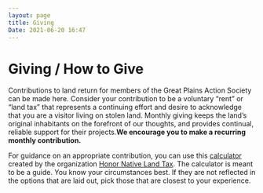```yaml
---
layout: page
title: Giving
Date: 2021-06-20 16:47
---
```


# Giving / How to Give

Contributions to land return for members of the Great Plains Action Society can be made here.
Consider your contribution to be a voluntary “rent” or “land tax” that represents a continuing effort and desire to acknowledge that you are a visitor living on stolen land. Monthly giving keeps the land’s original inhabitants on the forefront of our thoughts, and provides continual, reliable support for their projects.**We encourage you to make a recurring monthly contribution.** 

For guidance on an appropriate contribution, you can use this [calculator](https://www.honornativelandtax.org/contribute) created by the organization [Honor Native Land Tax](https://www.honornativelandtax.org/).  The calculator is meant to be a guide. You know your circumstances best. If they are not reflected in the options that are laid out, pick those that are closest to your experience. 

